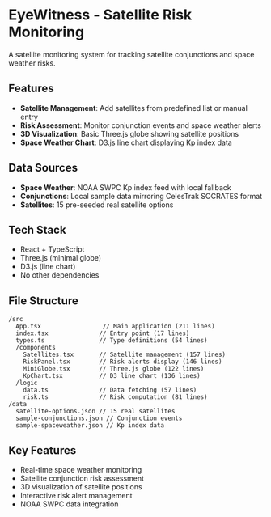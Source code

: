 # EyeWitness - Satellite Risk Monitoring

A satellite monitoring system for tracking satellite conjunctions and space weather risks.

## Features

- **Satellite Management**: Add satellites from predefined list or manual entry
- **Risk Assessment**: Monitor conjunction events and space weather alerts  
- **3D Visualization**: Basic Three.js globe showing satellite positions
- **Space Weather Chart**: D3.js line chart displaying Kp index data

## Data Sources

- **Space Weather**: NOAA SWPC Kp index feed with local fallback
- **Conjunctions**: Local sample data mirroring CelesTrak SOCRATES format
- **Satellites**: 15 pre-seeded real satellite options

## Tech Stack

- React + TypeScript
- Three.js (minimal globe)
- D3.js (line chart)
- No other dependencies

## File Structure

```
/src
  App.tsx                 // Main application (211 lines)
  index.tsx              // Entry point (17 lines)
  types.ts               // Type definitions (54 lines)
  /components
    Satellites.tsx       // Satellite management (157 lines)
    RiskPanel.tsx        // Risk alerts display (146 lines)
    MiniGlobe.tsx        // Three.js globe (122 lines)
    KpChart.tsx          // D3 line chart (136 lines)
  /logic
    data.ts              // Data fetching (57 lines)
    risk.ts              // Risk computation (81 lines)
/data
  satellite-options.json // 15 real satellites
  sample-conjunctions.json // Conjunction events
  sample-spaceweather.json // Kp index data
```

## Key Features

- Real-time space weather monitoring
- Satellite conjunction risk assessment
- 3D visualization of satellite positions
- Interactive risk alert management
- NOAA SWPC data integration